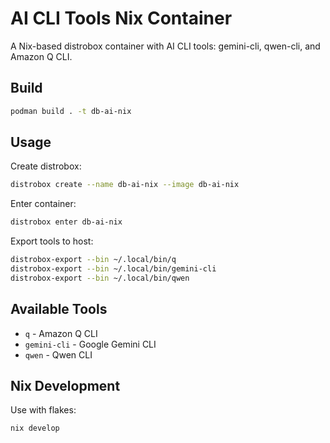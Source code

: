 # AI CLI Tools Nix Container

A Nix-based distrobox container with AI CLI tools: gemini-cli, qwen-cli, and Amazon Q CLI.

## Build

```bash
podman build . -t db-ai-nix
```

## Usage

Create distrobox:
```bash
distrobox create --name db-ai-nix --image db-ai-nix
```

Enter container:
```bash
distrobox enter db-ai-nix
```

Export tools to host:
```bash
distrobox-export --bin ~/.local/bin/q
distrobox-export --bin ~/.local/bin/gemini-cli
distrobox-export --bin ~/.local/bin/qwen
```

## Available Tools

- `q` - Amazon Q CLI
- `gemini-cli` - Google Gemini CLI  
- `qwen` - Qwen CLI

## Nix Development

Use with flakes:
```bash
nix develop
```
